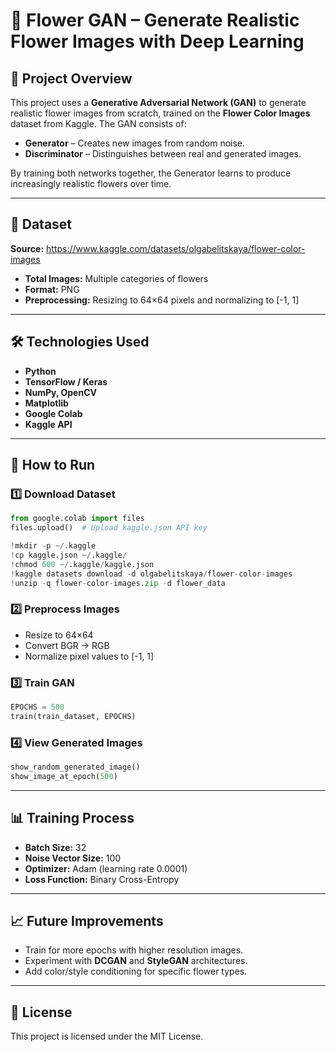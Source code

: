 # 🌸 Flower GAN – Generate Realistic Flower Images with Deep Learning

## 📌 Project Overview

This project uses a **Generative Adversarial Network (GAN)** to generate realistic flower images from scratch, trained on the **Flower Color Images** dataset from Kaggle.
The GAN consists of:

* **Generator** – Creates new images from random noise.
* **Discriminator** – Distinguishes between real and generated images.

By training both networks together, the Generator learns to produce increasingly realistic flowers over time.

---

## 📂 Dataset

**Source:** https://www.kaggle.com/datasets/olgabelitskaya/flower-color-images

* **Total Images:** Multiple categories of flowers
* **Format:** PNG
* **Preprocessing:** Resizing to 64×64 pixels and normalizing to \[-1, 1]

---

## 🛠 Technologies Used

* **Python**
* **TensorFlow / Keras**
* **NumPy, OpenCV**
* **Matplotlib**
* **Google Colab**
* **Kaggle API**

---

## 🚀 How to Run

### 1️⃣ Download Dataset

```python
from google.colab import files
files.upload()  # Upload kaggle.json API key

!mkdir -p ~/.kaggle
!cp kaggle.json ~/.kaggle/
!chmod 600 ~/.kaggle/kaggle.json
!kaggle datasets download -d olgabelitskaya/flower-color-images
!unzip -q flower-color-images.zip -d flower_data
```

### 2️⃣ Preprocess Images

* Resize to 64×64
* Convert BGR → RGB
* Normalize pixel values to \[-1, 1]

### 3️⃣ Train GAN

```python
EPOCHS = 500
train(train_dataset, EPOCHS)
```

### 4️⃣ View Generated Images

```python
show_random_generated_image()
show_image_at_epoch(500)
```

---

## 📊 Training Process

* **Batch Size:** 32
* **Noise Vector Size:** 100
* **Optimizer:** Adam (learning rate 0.0001)
* **Loss Function:** Binary Cross-Entropy

---

## 📈 Future Improvements

* Train for more epochs with higher resolution images.
* Experiment with **DCGAN** and **StyleGAN** architectures.
* Add color/style conditioning for specific flower types.

---

## 📜 License

This project is licensed under the MIT License.

